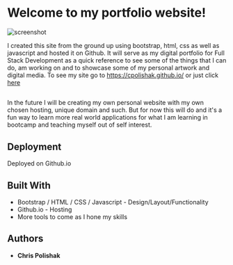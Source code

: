 # Welcome to my portfolio website!

![screenshot](https://github.com/cpolishak/cpolishak.github.io/tree/master/media/cpolishak.png)

I created this site from the ground up using bootstrap, html, css as well as javascript and hosted it on Github. It will serve as my digital portfolio for Full Stack Development as a quick reference to see some of the things that I can do, am working on and to showcase some of my personal artwork and digital media. To see my site go to https://cpolishak.github.io/  or just click [here](https://cpolishak.github.io/ )

## 

In the future I will be creating my own personal website with my own chosen hosting, unique domain and such. But for now this will do and it's a fun way to learn more real world applications for what I am learning in bootcamp and teaching myself out of self interest.

## Deployment

Deployed on Github.io

## Built With

* Bootstrap / HTML / CSS / Javascript - Design/Layout/Functionality
* Github.io - Hosting
* More tools to come as I hone my skills

## Authors

* **Chris Polishak**
